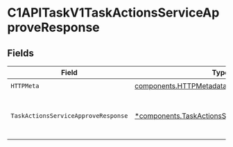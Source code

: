 # C1APITaskV1TaskActionsServiceApproveResponse


## Fields

| Field                                                                                                                        | Type                                                                                                                         | Required                                                                                                                     | Description                                                                                                                  |
| ---------------------------------------------------------------------------------------------------------------------------- | ---------------------------------------------------------------------------------------------------------------------------- | ---------------------------------------------------------------------------------------------------------------------------- | ---------------------------------------------------------------------------------------------------------------------------- |
| `HTTPMeta`                                                                                                                   | [components.HTTPMetadata](../../models/components/httpmetadata.md)                                                           | :heavy_check_mark:                                                                                                           | N/A                                                                                                                          |
| `TaskActionsServiceApproveResponse`                                                                                          | [*components.TaskActionsServiceApproveResponse](../../models/components/taskactionsserviceapproveresponse.md)                | :heavy_minus_sign:                                                                                                           | The TaskActionsServiceApproveResponse returns a task view with paths indicating the location of expanded items in the array. |